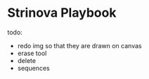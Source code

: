 # Strinova Playbook

todo:
- redo img so that they are drawn on canvas
- erase tool
- delete
- sequences